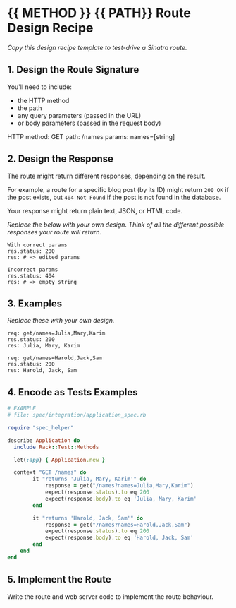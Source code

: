 # {{ METHOD }} {{ PATH}} Route Design Recipe

_Copy this design recipe template to test-drive a Sinatra route._

## 1. Design the Route Signature

You'll need to include:
  * the HTTP method
  * the path
  * any query parameters (passed in the URL)
  * or body parameters (passed in the request body)

  HTTP method: GET
  path: /names
  params: names=[string]

## 2. Design the Response

The route might return different responses, depending on the result.

For example, a route for a specific blog post (by its ID) might return `200 OK` if the post exists, but `404 Not Found` if the post is not found in the database.

Your response might return plain text, JSON, or HTML code. 

_Replace the below with your own design. Think of all the different possible responses your route will return._

```
With correct params
res.status: 200
res: # => edited params

Incorrect params
res.status: 404
res: # => empty string
```

## 3. Examples

_Replace these with your own design._

```
req: get/names=Julia,Mary,Karim
res.status: 200
res: Julia, Mary, Karim

req: get/names=Harold,Jack,Sam
res.status: 200
res: Harold, Jack, Sam
```

## 4. Encode as Tests Examples

```ruby
# EXAMPLE
# file: spec/integration/application_spec.rb

require "spec_helper"

describe Application do
  include Rack::Test::Methods

  let(:app) { Application.new }

  context "GET /names" do
        it "returns 'Julia, Mary, Karim'" do
            response = get("/names?names=Julia,Mary,Karim")
            expect(response.status).to eq 200
            expect(response.body).to eq 'Julia, Mary, Karim'
        end

        it "returns 'Harold, Jack, Sam'" do
            response = get("/names?names=Harold,Jack,Sam")
            expect(response.status).to eq 200
            expect(response.body).to eq 'Harold, Jack, Sam'
        end
    end
end
```

## 5. Implement the Route

Write the route and web server code to implement the route behaviour.